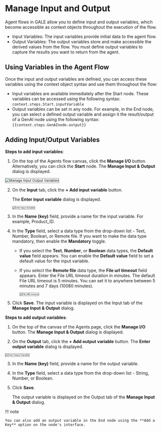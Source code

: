 # Manage Input and Output

Agent flows in GALE allow you to define input and output variables, which become accessible as context objects throughout the execution of the flow.

* Input Variables: The input variables provide initial data to the agent flow. 
* Output Variables: The output variables store and make accessible the derived values from the flow. You must define output variables to capture the results you want to return from the agent.

## Using Variables in the Agent Flow

Once the input and output variables are defined, you can access these variables using the context object syntax and use them throughout the flow:

* Input variables are available immediately after the Start node. These variables can be accessed using the following syntax: `context.steps.Start.inputVariable`
* Output variables can be set in any node. For example, in the End node, you can select a defined output variable and assign it the result/output of a GenAI node using the following syntax: `{{context.steps.GenAInode.output}}`

## Adding Input/Output Variables 

**Steps to add input variables**:

1. On the top of the Agents flow canvas, click the **Manage I/O** button. 
Alternatively, you can click the **Start** node. The **Manage Input & Output** dialog is displayed.  
<img src="../images/manage-input-output-variables.png" alt="Manage Input Output Variables" title="Manage Input Output Variables" style="border: 1px solid gray; zoom:80%;">

2. On the **Input** tab, click the **+ Add input variable** button.

    The **Enter input variable** dialog is displayed.

    <img src="../images/enter-input-variable.png" alt="Enter Input Variable" title="Enter Input Variable" style="border: 1px solid gray; zoom:50%;">

3. In the **Name (key)** field, provide a name for the input variable. For example, Product_ID.

4. In the **Type** field, select a data type from the drop-down list - Text, Number, Boolean, or Remote file.
If you want to make the data type mandatory, then enable the **Mandatory** toggle.

    *  If you select the **Text**, **Number**, or **Boolean** data types, the **Default value** field appears. You can enable the **Default value** field to set a default value for the input variable.
    
    *  If you select the **Remote file** data type, the **File url timeout** field appears. Enter the File URL timeout duration in minutes. The default File URL timeout is 5 minutes. You can set it to anywhere between 5 minutes and 7 days (10080 minutes).
                          
         <img src="../images/url-timeout.png" alt="File URL timeout" title="File URL timeout" style="border: 1px solid gray; zoom:50%;">
 
5. Click **Save**. The input variable is displayed on the Input tab of the **Manage Input & Output** dialog.


**Steps to add output variables**:

1. On the top of the canvas of the Agents page, click the **Manage I/O** button. The **Manage Input & Output** dialog is displayed.

2. On the **Output** tab, click the **+ Add output variable** button. The **Enter output variable** dialog is displayed.
<img src="../images/enter-output-variable.png" alt="Enter Output Variable" title="Enter Output Variable" style="border: 1px solid gray; zoom:50%;">

3. In the **Name (key)** field, provide a name for the output variable.

4. In the **Type** field, select a data type from the drop-down list - String, Number, or Boolean.

5. Click **Save**.

    The output variable is displayed on the Output tab of the **Manage Input & Output** dialog. 

!!! note

    You can also add an output variable in the End node using the **Add a Key** option on the node's interface.


